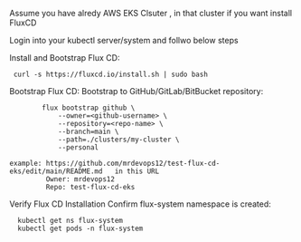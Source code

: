 Assume you have alredy AWS EKS Clsuter , in that cluster if you want install FluxCD 

Login into your kubectl server/system and follwo below steps 

Install and Bootstrap Flux CD:

     curl -s https://fluxcd.io/install.sh | sudo bash

Bootstrap Flux CD:
    Bootstrap to GitHub/GitLab/BitBucket repository:

            flux bootstrap github \
                --owner=<github-username> \
                --repository=<repo-name> \
                --branch=main \
                --path=./clusters/my-cluster \
                --personal

    example: https://github.com/mrdevops12/test-flux-cd-eks/edit/main/README.md   in this URL 
             Owner: mrdevops12
             Repo: test-flux-cd-eks


Verify Flux CD Installation
    Confirm flux-system namespace is created:

      kubectl get ns flux-system
      kubectl get pods -n flux-system


      






      


   
